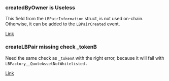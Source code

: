 ### createdByOwner is Useless

This field from the `LBPairInformation` struct, is not used on-chain. Otherwise, it can be added to the `LBPairCreated` event.

[Link](https://github.com/code-423n4/2022-10-traderjoe/blob/79f25d48b907f9d0379dd803fc2abc9c5f57db93/src/LBFactory.sol#L273)

### createLBPair missing check _tokenB

Need the same check as `_tokenA` with the right error, because it will fail with `LBFactory__QuoteAssetNotWhitelisted` .

[Link](https://github.com/code-423n4/2022-10-traderjoe/blob/79f25d48b907f9d0379dd803fc2abc9c5f57db93/src/LBFactory.sol#L254)